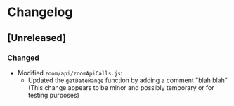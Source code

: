 

  # Changelog

## [Unreleased]

### Changed
- Modified `zoom/api/zoomApiCalls.js`:
  - Updated the `getDateRange` function by adding a comment "blah blah" (This change appears to be minor and possibly temporary or for testing purposes)

  